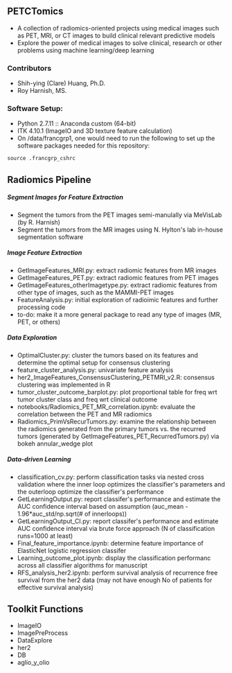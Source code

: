 ## PETCTomics
- A collection of radiomics-oriented projects using medical images such as PET, MRI, or CT images to build clinical relevant predictive models
- Explore the power of medical images to solve clinical, research or other problems using machine learning/deep learning

### Contributors
- Shih-ying (Clare) Huang, Ph.D.
- Roy Harnish, MS.

### Software Setup:
- Python 2.7.11 :: Anaconda custom (64-bit)
- ITK 4.10.1 (ImageIO and 3D texture feature calculation)
- On /data/francgrp1, one would need to run the following to set up the software packages needed for this repository:

```
source .francgrp_cshrc
```

Radiomics Pipeline
--------------------

##### Segment Images for Feature Extraction

- Segment the tumors from the PET images semi-manulally via MeVisLab (by R. Harnish)
- Segment the tumors from the MR images using N. Hylton's lab in-house segmentation software

##### Image Feature Extraction

- GetImageFeatures_MRI.py: extract radiomic features from MR images
- GetImageFeatures_PET.py: extract radiomic features from PET images
- GetImageFeatures_otherImagetype.py: extract radiomic features from other type of images, such as the MAMMI-PET images
- FeatureAnalysis.py: initial exploration of radioimic features and further processing code
- to-do: make it a more general package to read any type of images (MR, PET, or others)


##### Data Exploration

- OptimalCluster.py: cluster the tumors based on its features and determine the optimal setup for consensus clustering
- feature_cluster_analysis.py: univariate feature analysis
- her2_ImageFeatures_ConsensusClustering_PETMRI_v2.R: consensus clustering was implemented in R
- tumor_cluster_outcome_barplot.py: plot proportional table for freq wrt tumor cluster class and freq wrt clinical outcome
- notebooks/Radiomics_PET_MR_correlation.ipynb: evaluate the correlation between the PET and MR radiomics
- Radiomics_PrimVsRecurTumors.py: examine the relationship between the radiomics generated from the primary tumors vs. the recurred tumors (generated by GetImageFeatures_PET_RecurredTumors.py) via bokeh annular_wedge plot


##### Data-driven Learning


- classification_cv.py: perform classification tasks via nested cross validation where the inner loop optimizes the classifier's parameters and the outerloop optimize the classifier's performance
- GetLearningOutput.py: report classifer's performance and estimate the AUC confidence interval based on assumption (auc_mean - 1.96*auc_std/np.sqrt(# of innerloops))
- GetLearningOutput_CI.py: report classifer's performance and estimate AUC confidence interval via brute force approach (N of classification runs=1000 at least)
- Final_feature_importance.ipynb: determine feature importance of ElasticNet logistic regression classifer
- Learning_outcome_plot.ipynb: display the classification performanc across all classifier algorithms for manuscript
- RFS_analysis_her2.ipynb: perform survival analysis of recurrence free survival from the her2 data (may not have enough No of patients for effective survival analysis)
 

Toolkit Functions
--------------------


- ImageIO
- ImagePreProcess
- DataExplore
- her2
- DB
- aglio_y_olio





